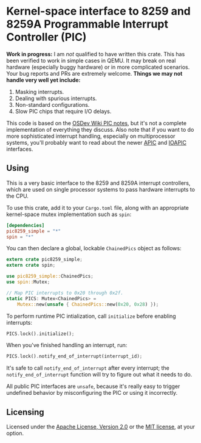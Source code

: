 # Kernel-space interface to 8259 and 8259A Programmable Interrupt Controller (PIC)

**Work in progress:** I am _not_ qualified to have written this crate.
This has been verified to work in simple cases in QEMU.  It may break on
real hardware (especially buggy hardware) or in more complicated scenarios.
Your bug reports and PRs are extremely welcome.  **Things we may not handle
very well yet include:**

1. Masking interrupts.
2. Dealing with spurious interrupts.
3. Non-standard configurations.
4. Slow PIC chips that require I/O delays.

This code is based on the [OSDev Wiki PIC notes][PIC], but it's not a
complete implementation of everything they discuss.  Also note that if you
want to do more sophisticated interrupt handling, especially on
multiprocessor systems, you'll probably want to read about the newer
[APIC][] and [IOAPIC][] interfaces.

[PIC]: http://wiki.osdev.org/8259_PIC
[APIC]: http://wiki.osdev.org/APIC
[IOAPIC]: http://wiki.osdev.org/IOAPIC

## Using

This is a very basic interface to the 8259 and 8259A interrupt controllers,
which are used on single processor systems to pass hardware interrupts to
the CPU.

To use this crate, add it to your `Cargo.toml` file, along with an
appropriate kernel-space mutex implementation such as `spin`:

```toml
[dependencies]
pic8259_simple = "*"
spin = "*"
```

You can then declare a global, lockable `ChainedPics` object as follows:

```rust
extern crate pic8259_simple;
extern crate spin;

use pic8259_simple::ChainedPics;
use spin::Mutex;

// Map PIC interrupts to 0x20 through 0x2f.
static PICS: Mutex<ChainedPics> =
    Mutex::new(unsafe { ChainedPics::new(0x20, 0x28) });
```

To perform runtime PIC intialization, call `initialize` before enabling
interrupts:

```rust
PICS.lock().initialize();
```

When you've finished handling an interrupt, run:

```rust
PICS.lock().notify_end_of_interrupt(interrupt_id);
```

It's safe to call `notify_end_of_interrupt` after every interrupt; the
`notify_end_of_interrupt` function will try to figure out what it needs to
do.

All public PIC interfaces are `unsafe`, because it's really easy to trigger
undefined behavior by misconfiguring the PIC or using it incorrectly.

## Licensing

Licensed under the [Apache License, Version 2.0][LICENSE-APACHE] or the
[MIT license][LICENSE-MIT], at your option.

[LICENSE-APACHE]: http://www.apache.org/licenses/LICENSE-2.0
[LICENSE-MIT]: http://opensource.org/licenses/MIT
